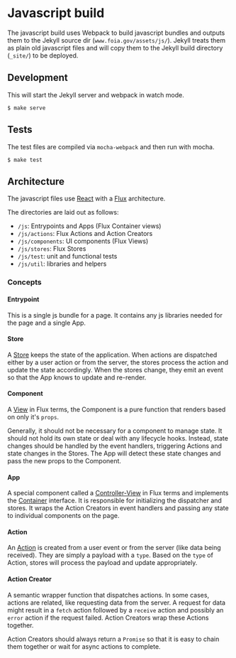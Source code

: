 # Javascript build

The javascript build uses Webpack to build javascript bundles and outputs them
to the Jekyll source dir (`www.foia.gov/assets/js/`). Jekyll treats them as
plain old javascript files and will copy them to the Jekyll build directory
(`_site/`) to be deployed.

## Development

This will start the Jekyll server and webpack in watch mode.

    $ make serve


## Tests

The test files are compiled via `mocha-webpack` and then run with mocha.

    $ make test


## Architecture

The javascript files use [React](https://facebook.github.io/react/docs/hello-world.html) with
a [Flux](https://facebook.github.io/flux/docs/in-depth-overview.html#content)
architecture.

The directories are laid out as follows:

* `/js`: Entrypoints and Apps (Flux Container views)
* `/js/actions`: Flux Actions and Action Creators
* `/js/components`: UI components (Flux Views)
* `/js/stores`: Flux Stores
* `/js/test`: unit and functional tests
* `/js/util`: libraries and helpers


### Concepts


#### Entrypoint

This is a single js bundle for a page. It contains any js libraries needed for the
page and a single App.


#### Store

A [Store](https://facebook.github.io/flux/docs/in-depth-overview.html#stores)
keeps the state of the application. When actions are dispatched either by a user
action or from the server, the stores process the action and update the state
accordingly. When the stores change, they emit an event so that the App knows to
update and re-render.


#### Component

A [View](https://facebook.github.io/flux/docs/in-depth-overview.html#views-and-controller-views)
in Flux terms, the Component is a pure function that renders based on only it's
`props`.

Generally, it should not be necessary for a component to manage state. It should not hold
its own state or deal with any lifecycle hooks. Instead, state changes should be
handled by the event handlers, triggering Actions and state changes in the
Stores. The App will detect these state changes and pass the new props to the
Component.


#### App

A special component called
a [Controller-View](https://facebook.github.io/flux/docs/in-depth-overview.html#views-and-controller-views)
in Flux terms and implements the
[Container](https://facebook.github.io/flux/docs/flux-utils.html#container)
interface. It is responsible for initializing the dispatcher and stores. It
wraps the Action Creators in event handlers and passing any state to individual
components on the page.


#### Action

An [Action](https://facebook.github.io/flux/docs/in-depth-overview.html#actions)
is created from a user event or from the server (like data being received). They
are simply a payload with a `type`. Based on the `type` of Action, stores will
process the payload and update appropriately.


#### Action Creator

A semantic wrapper function that dispatches actions. In some cases, actions are
related, like requesting data from the server. A request for data might result
in a `fetch` action followed by a `receive` action and possibly an `error`
action if the request failed. Action Creators wrap these Actions together.

Action Creators should always return a `Promise` so that it is easy to chain
them together or wait for async actions to complete.
